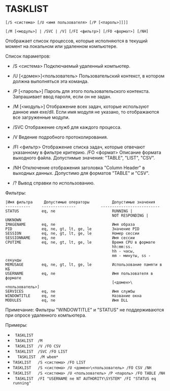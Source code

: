 

# TASKLIST 

``` [/S <система> [/U <имя пользователя> [/P [<пароль>]]]] ```

``` [/M [<модуль>] | /SVC | /V] [/FI <фильтр>] [/FO <формат>] [/NH] ```



   Отображает список процессов, которые
    исполняются в текущий момент на локальном или удаленном компьютере.

Список параметров:

   * /S     <система>        Подключаемый удаленный компьютер.

   * /U     [<домен>\]<пользователь>
                           Пользовательский контекст, в котором
                           должна выполняться эта команда.

   * /P     [<пароль>]       Пароль для этого пользовательского контекста.
                           Запрашивает ввод пароля, если он не задан.

   * /M     [<модуль>]       Отображение всех задач, которые используют данное
                           имя exe/dll. Если имя модуля не
                           указано, то отображаются все загруженные модули.

   * /SVC                    Отображение служб для каждого процесса.

   * /V                      Ведение подробного протоколирования.

   * /FI    <фильтр>         Отображение списка задач, которые отвечают
                           указанному в фильтре критерию.   /FO    <формат>
    Описание формата выходного файла.
                           Допустимые значения: "TABLE", "LIST", "CSV".

   * /NH                     Отключение отображения заголовка "Column Header"
                           в выходных данных.
                           Допустимо для форматов "TABLE" и "CSV".

   * /?                      Вывод справки по использованию.

Фильтры:

    |Имя фильтра     Допустимые операторы          Допустимые значения
    -----------     ---------------           --------------------------
    STATUS          eq, ne                         RUNNING |
                                                   NOT RESPONDING | UNKNOWN
    IMAGENAME       eq, ne                         Имя образа
    PID             eq, ne, gt, lt, ge, le         Значение PID
    SESSION         eq, ne, gt, lt, ge, le         Номер сессии
    SESSIONNAME     eq, ne                         Имя сессии
    CPUTIME         eq, ne, gt, lt, ge, le         Время CPU в формате
                                                   hh:mm:ss.
                                                   hh - часы,
                                                   mm - минуты, ss - секунды
    MEMUSAGE        eq, ne, gt, lt, ge, le         Использование памяти в KБ
    USERNAME        eq, ne                         Имя пользователя в формате
                                                   [<домен>\<пользователь>]
    SERVICES        eq, ne                         Имя службы
    WINDOWTITLE     eq, ne                         Название окна
    MODULES         eq, ne                         Имя DLL

Примечание: Фильтры "WINDOWTITLE" и "STATUS" не поддерживаются при опросе
      удаленного компьютера.

Примеры:

 *    ```  TASKLIST ``` 
 *    ```  TASKLIST  /M ```
 *    ```  TASKLIST  /V /FO CSV ```
 *    ```  TASKLIST  /SVC /FO LIST ```
 *    ```   TASKLIST  /M wbem* ```
 *    ``` TASKLIST   /S <система> /FO LIST ```
 *    ``` TASKLIST   /S <система> /U <домен>\<пользователь> /FO CSV /NH ```
 *    ``` TASKLIST   /S <система> /U <пользователь> /P <пароль> /FO TABLE /NH ```
 *    ```  TASKLIST  /FI "USERNAME ne NT AUTHORITY\SYSTEM" /FI "STATUS eq running" ```

